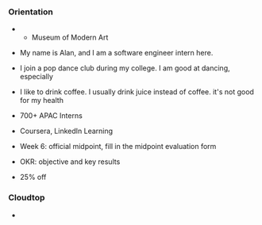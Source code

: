 
### Orientation

* * Museum of Modern Art
* My name is Alan, and I am a software engineer intern here.
* I join a pop dance club during my college. I am good at dancing, especially 
* I like to drink coffee. I usually drink juice instead of coffee. it's not good for my health

* 700+ APAC Interns
* Coursera, LinkedIn Learning
* Week 6: official midpoint, fill in the midpoint evaluation form
* OKR: objective and key results
* 25% off 


### Cloudtop

* 
